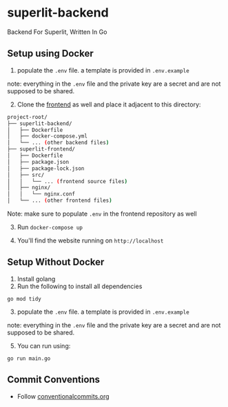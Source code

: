 # superlit-backend

Backend For Superlit, Written In Go

## Setup using Docker

1. populate the `.env` file. a template is provided in `.env.example`

note: everything in the `.env` file and the private key are a secret and are not supposed to be shared.

2. Clone the [frontend](https://github.com/anuragrao04/superlit-frontend) as well and place it adjacent to this directory:

```bash
project-root/
├── superlit-backend/
│   ├── Dockerfile
│   ├── docker-compose.yml
│   └── ... (other backend files)
├── superlit-frontend/
│   ├── Dockerfile
│   ├── package.json
│   ├── package-lock.json
│   ├── src/
│   │   └── ... (frontend source files)
│   ├── nginx/
│   │   └── nginx.conf
│   └── ... (other frontend files)
```

Note: make sure to populate `.env` in the frontend repository as well

3. Run `docker-compose up`

4. You'll find the website running on `http://localhost`

## Setup Without Docker

1. Install golang
2. Run the following to install all dependencies

```shell
go mod tidy
```

3. populate the `.env` file. a template is provided in `.env.example`

note: everything in the `.env` file and the private key are a secret and are not supposed to be shared.

5. You can run using:

```shell
go run main.go
```

## Commit Conventions

- Follow [conventionalcommits.org](https://www.conventionalcommits.org/en/v1.0.0/)

